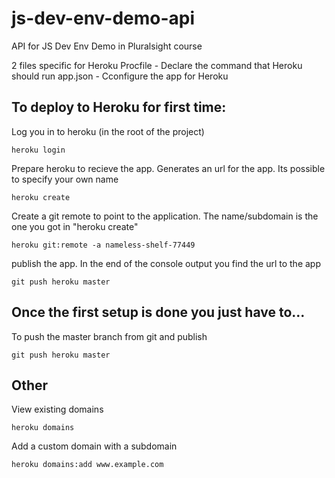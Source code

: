 # js-dev-env-demo-api
API for JS Dev Env Demo in Pluralsight course

2 files specific for Heroku
Procfile - Declare the command that Heroku should run
app.json -  Cconfigure the app for Heroku

## To deploy to Heroku for first time: 
Log you in to heroku (in the root of the project)
```
heroku login 
```
Prepare heroku to recieve the app. Generates an url for the app. Its possible to specify your own name
```
heroku create
```

Create a git remote to point to the application. The name/subdomain is the one you got in "heroku create"
```
heroku git:remote -a nameless-shelf-77449
```

publish the app. In the end of the console output you find the url to the app
```
git push heroku master
```


## Once the first setup is done you just have to...
To push the master branch from git and publish
```
git push heroku master
```

## Other
View existing domains
```
heroku domains
```
Add a custom domain with a subdomain
```
heroku domains:add www.example.com
```
